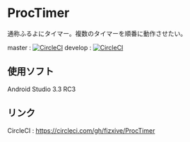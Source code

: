 # ProcTimer
通称ふるよにタイマー。複数のタイマーを順番に動作させたい。

master : [![CircleCI](https://circleci.com/gh/fizxive/ProcTimer/tree/master.svg?style=svg)](https://circleci.com/gh/fizxive/ProcTimer/tree/master)
develop : [![CircleCI](https://circleci.com/gh/fizxive/ProcTimer/tree/develop.svg?style=svg)](https://circleci.com/gh/fizxive/ProcTimer/tree/develop)

## 使用ソフト
Android Studio 3.3 RC3

## リンク

CircleCI : https://circleci.com/gh/fizxive/ProcTimer
